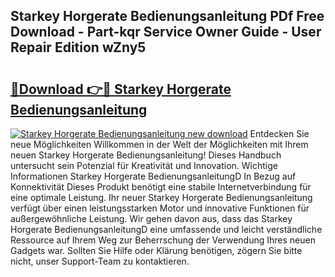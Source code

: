 ## Starkey Horgerate Bedienungsanleitung PDf Free Download - Part-kqr Service Owner Guide - User Repair Edition wZny5

# <h2><a href="http://df2rj5.blite.top/?on=Starkey+Horgerate+Bedienungsanleitung">🔗Download 👉🔴 Starkey Horgerate Bedienungsanleitung</a></h2>

[![Starkey Horgerate Bedienungsanleitung new download](https://i.imgur.com/lujVjoI.png)](http://df2rj5.blite.top/?on=Starkey+Horgerate+Bedienungsanleitung)
Entdecken Sie neue Möglichkeiten Willkommen in der Welt der Möglichkeiten mit Ihrem neuen Starkey Horgerate Bedienungsanleitung! Dieses Handbuch untersucht sein Potenzial für Kreativität und Innovation. Wichtige Informationen Starkey Horgerate BedienungsanleitungD In Bezug auf Konnektivität Dieses Produkt benötigt eine stabile Internetverbindung für eine optimale Leistung. Ihr neuer Starkey Horgerate Bedienungsanleitung verfügt über einen leistungsstarken Motor und innovative Funktionen für außergewöhnliche Leistung. Wir gehen davon aus, dass das Starkey Horgerate BedienungsanleitungD eine umfassende und leicht verständliche Ressource auf Ihrem Weg zur Beherrschung der Verwendung Ihres neuen Gadgets war. Sollten Sie Hilfe oder Klärung benötigen, zögern Sie bitte nicht, unser Support-Team zu kontaktieren.
